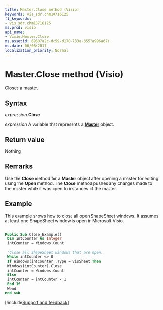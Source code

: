 ```yaml
---
title: Master.Close method (Visio)
keywords: vis_sdr.chm10716125
f1_keywords:
- vis_sdr.chm10716125
ms.prod: visio
api_name:
- Visio.Master.Close
ms.assetid: 69607a2c-dc59-d170-733a-3557a996a67e
ms.date: 06/08/2017
localization_priority: Normal
---
```



# Master.Close method (Visio)

Closes a master.


## Syntax

_expression_.**Close**

_expression_ A variable that represents a **[Master](Visio.Master.md)** object.


## Return value

Nothing


## Remarks

Use the  **Close** method for a **Master** object after opening a master for editing using the **Open** method. The **Close** method pushes any changes made to the master while it was open to instances of the master.


## Example

This example shows how to close all open ShapeSheet windows. It assumes at least one ShapeSheet window is open in Microsoft Visio.


```vb
 
Public Sub Close_Example() 
 Dim intCounter As Integer 
 intCounter = Windows.Count 
 
 'Close all ShapeSheet windows that are open. 
 While intCounter <> 0 
 If Windows(intCounter).Type = visSheet Then 
 Windows(intCounter).Close 
 intCounter = Windows.Count 
 Else 
 intCounter = intCounter - 1 
 End If 
 Wend 
End Sub
```

[!include[Support and feedback](~/includes/feedback-boilerplate.md)]
